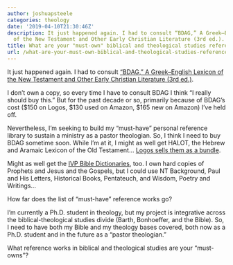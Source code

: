```yaml
---
author: joshuapsteele
categories: theology
date: '2019-04-10T21:30:46Z'
description: It just happened again. I had to consult “BDAG,” A Greek–English Lexicon
  of the New Testament and Other Early Christian Literature (3rd ed.).
title: What are your "must-own" biblical and theological studies reference works?
url: /what-are-your-must-own-biblical-and-theological-studies-reference-works/
---
```


It just happened again. I had to consult [“BDAG,” A Greek–English Lexicon of the New Testament and Other Early Christian Literature (3rd ed.)](https://www.logos.com/product/3878/a-greek-english-lexicon-of-the-new-testament-and-other-early-christian-literature-3rd-ed).

I don’t own a copy, so every time I have to consult BDAG I think “I really should buy this.” But for the past decade or so, primarily because of BDAG’s cost ($150 on Logos, $130 used on Amazon, $165 new on Amazon) I’ve held off.

Nevertheless, I’m seeking to build my “must-have” personal reference library to sustain a ministry as a pastor theologian. So, I think I need to buy BDAG sometime soon. While I’m at it, I might as well get HALOT, the Hebrew and Aramaic Lexicon of the Old Testament… [Logos sells them as a bundle](https://www.logos.com/product/5228/bdag-halot-bundle).

Might as well get the [IVP Bible Dictionaries](https://www.logos.com/product/37742/the-ivp-bible-dictionary-series), too. I own hard copies of Prophets and Jesus and the Gospels, but I could use NT Background, Paul and His Letters, Historical Books, Pentateuch, and Wisdom, Poetry and Writings…

How far does the list of “must-have” reference works go?

I’m currently a Ph.D. student in theology, but my project is integrative across the biblical-theological studies divide (Barth, Bonhoeffer, and the Bible). So, I need to have both my Bible and my theology bases covered, both now as a Ph.D. student and in the future as a “pastor theologian.”

What reference works in biblical and theological studies are your “must-owns”?